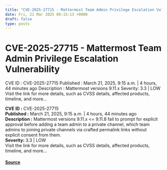 ```yaml
---
title: "CVE-2025-27715 - Mattermost Team Admin Privilege Escalation Vulnerability"
date: Fri, 21 Mar 2025 09:15:13 +0000
draft: false
type: posts
---
```

# CVE-2025-27715 - Mattermost Team Admin Privilege Escalation Vulnerability





 CVE ID : CVE-2025-27715 Published : March 21, 2025, 9:15 a.m. | 4 hours, 44 minutes ago Description : Mattermost versions 9.11.x Severity: 3.3 | LOW Visit the link for more details, such as CVSS details, affected products, timeline, and more... 

**CVE ID :** CVE-2025-27715  
**Published :** March 21, 2025, 9:15 a.m. | 4 hours, 44 minutes ago  
**Description :** Mattermost versions 9.11.x <= 9.11.8 fail to prompt for explicit approval before adding a team admin to a private channel, which team admins to joining private channels via crafted permalink links without explicit consent from them.  
**Severity:** 3.3 | LOW  
Visit the link for more details, such as CVSS details, affected products, timeline, and more...

#### [Source](https://cvefeed.io/vuln/detail/CVE-2025-27715)

